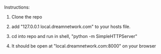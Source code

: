Instructions:

1. Clone the repo

2. add "127.0.0.1       local.dreamnetwork.com" to your hosts file.

3. cd into repo and run in shell, "python -m SimpleHTTPServer" 

4. It should be open at "local.dreamnetwork.com:8000" on your browser
